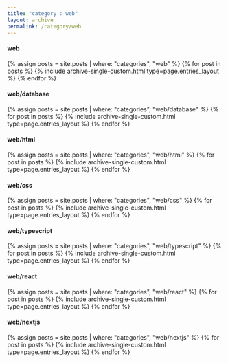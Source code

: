 ```yaml
---
title: "category : web"
layout: archive
permalink: /category/web
---
```


#### web

{% assign posts = site.posts | where: "categories", "web" %}
{% for post in posts %} {% include archive-single-custom.html type=page.entries_layout %} {% endfor %}

#### web/database

{% assign posts = site.posts | where: "categories", "web/database" %}
{% for post in posts %} {% include archive-single-custom.html type=page.entries_layout %} {% endfor %}

#### web/html

{% assign posts = site.posts | where: "categories", "web/html" %}
{% for post in posts %} {% include archive-single-custom.html type=page.entries_layout %} {% endfor %}

#### web/css

{% assign posts = site.posts | where: "categories", "web/css" %}
{% for post in posts %} {% include archive-single-custom.html type=page.entries_layout %} {% endfor %}

#### web/typescript

{% assign posts = site.posts | where: "categories", "web/typescript" %}
{% for post in posts %} {% include archive-single-custom.html type=page.entries_layout %} {% endfor %}

#### web/react

{% assign posts = site.posts | where: "categories", "web/react" %}
{% for post in posts %} {% include archive-single-custom.html type=page.entries_layout %} {% endfor %}

#### web/nextjs

{% assign posts = site.posts | where: "categories", "web/nextjs" %}
{% for post in posts %} {% include archive-single-custom.html type=page.entries_layout %} {% endfor %}
